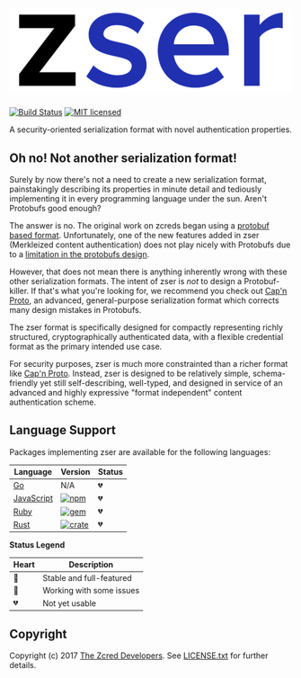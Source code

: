 # ![zser][zser-logo-image]

[![Build Status][build-image]][build-link]
[![MIT licensed][license-image]][license-link]

[zser-logo-image]: https://raw.githubusercontent.com/zcred/logos/master/zser-logo-md.png
[build-image]: https://secure.travis-ci.org/zcred/zser.svg?branch=master
[build-link]: http://travis-ci.org/zcred/zser
[license-image]: https://img.shields.io/badge/license-MIT-blue.svg
[license-link]: https://github.com/zcred/zser/blob/master/LICENSE.txt

A security-oriented serialization format with novel authentication properties.

## Oh no! Not another serialization format!

Surely by now there's not a need to create a new serialization format,
painstakingly describing its properties in minute detail and tediously
implementing it in every programming language under the sun. Aren't
Protobufs good enough?

The answer is no. The original work on zcreds began using a
[protobuf based format]. Unfortunately, one of the new features added
in zser (Merkleized content authentication) does not play nicely with
Protobufs due to a [limitation in the protobufs design].

However, that does not mean there is anything inherently wrong with these
other serialization formats. The intent of zser is *not* to design a
Protobuf-killer. If that's what you're looking for, we recommend you check out
[Cap'n Proto], an advanced, general-purpose serialization format which
corrects many design mistakes in Protobufs.

The zser format is specifically designed for compactly representing richly
structured, cryptographically authenticated data, with a flexible credential
format as the primary intended use case.

For security purposes, zser is much more constrainted than a richer format
like [Cap'n Proto]. Instead, zser is designed to be relatively simple,
schema-friendly yet still self-describing, well-typed, and designed in service
of an advanced and highly expressive "format independent" content
authentication scheme.

[protobuf based format]: https://github.com/protocreds/
[limitation in the protobufs design]: https://github.com/google/protobuf/issues/2629
[Cap'n Proto]: https://capnproto.org/

## Language Support

Packages implementing zser are available for the following languages:

| Language               | Version                              | Status         |
|------------------------|--------------------------------------|----------------|
| [Go][go-link]          | N/A                                  | :broken_heart: |
| [JavaScript][npm-link] | [![npm][npm-shield]][npm-link]       | :broken_heart: |
| [Ruby][gem-link]       | [![gem][gem-shield]][gem-link]       | :broken_heart: |
| [Rust][crate-link]     | [![crate][crate-shield]][crate-link] | :broken_heart: |

**Status Legend**

| Heart          | Description              |
|----------------|--------------------------|
| :green_heart:  | Stable and full-featured |
| :yellow_heart: | Working with some issues |
| :broken_heart: | Not yet usable           |

[go-link]: https://github.com/zcred/zser/tree/master/go
[npm-shield]: https://img.shields.io/npm/v/zser.svg
[npm-link]: https://www.npmjs.com/package/zser
[gem-shield]: https://badge.fury.io/rb/zser.svg
[gem-link]: https://rubygems.org/gems/zser
[crate-shield]: https://img.shields.io/crates/v/zser.svg
[crate-link]: https://crates.io/crates/zser

## Copyright

Copyright (c) 2017 [The Zcred Developers][AUTHORS].
See [LICENSE.txt] for further details.

[AUTHORS]: https://github.com/zcred/zcred/blob/master/AUTHORS.md
[LICENSE.txt]: https://github.com/zcred/zser/blob/master/LICENSE.txt

